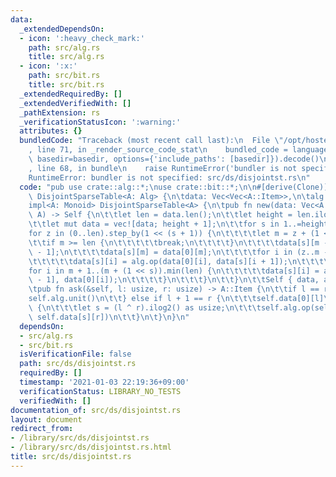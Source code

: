 ```yaml
---
data:
  _extendedDependsOn:
  - icon: ':heavy_check_mark:'
    path: src/alg.rs
    title: src/alg.rs
  - icon: ':x:'
    path: src/bit.rs
    title: src/bit.rs
  _extendedRequiredBy: []
  _extendedVerifiedWith: []
  _pathExtension: rs
  _verificationStatusIcon: ':warning:'
  attributes: {}
  bundledCode: "Traceback (most recent call last):\n  File \"/opt/hostedtoolcache/Python/3.9.1/x64/lib/python3.9/site-packages/onlinejudge_verify/documentation/build.py\"\
    , line 71, in _render_source_code_stat\n    bundled_code = language.bundle(stat.path,\
    \ basedir=basedir, options={'include_paths': [basedir]}).decode()\n  File \"/opt/hostedtoolcache/Python/3.9.1/x64/lib/python3.9/site-packages/onlinejudge_verify/languages/user_defined.py\"\
    , line 68, in bundle\n    raise RuntimeError('bundler is not specified: {}'.format(path.as_posix()))\n\
    RuntimeError: bundler is not specified: src/ds/disjointst.rs\n"
  code: "pub use crate::alg::*;\nuse crate::bit::*;\n\n#[derive(Clone)]\npub struct\
    \ DisjointSparseTable<A: Alg> {\n\tdata: Vec<Vec<A::Item>>,\n\talg: A,\n}\n\n\
    impl<A: Monoid> DisjointSparseTable<A> {\n\tpub fn new(data: Vec<A::Item>, alg:\
    \ A) -> Self {\n\t\tlet len = data.len();\n\t\tlet height = len.ilog2() as usize;\n\
    \t\tlet mut data = vec![data; height + 1];\n\t\tfor s in 1..=height {\n\t\t\t\
    for z in (0..len).step_by(1 << (s + 1)) {\n\t\t\t\tlet m = z + (1 << s);\n\t\t\
    \t\tif m >= len {\n\t\t\t\t\tbreak;\n\t\t\t\t}\n\t\t\t\tdata[s][m - 1] = data[0][m\
    \ - 1];\n\t\t\t\tdata[s][m] = data[0][m];\n\t\t\t\tfor i in (z..m - 1).rev() {\n\
    \t\t\t\t\tdata[s][i] = alg.op(data[0][i], data[s][i + 1]);\n\t\t\t\t}\n\t\t\t\t\
    for i in m + 1..(m + (1 << s)).min(len) {\n\t\t\t\t\tdata[s][i] = alg.op(data[s][i\
    \ - 1], data[0][i]);\n\t\t\t\t}\n\t\t\t}\n\t\t}\n\t\tSelf { data, alg }\n\t}\n\
    \tpub fn ask(&self, l: usize, r: usize) -> A::Item {\n\t\tif l == r {\n\t\t\t\
    self.alg.unit()\n\t\t} else if l + 1 == r {\n\t\t\tself.data[0][l]\n\t\t} else\
    \ {\n\t\t\tlet s = (l ^ r).ilog2() as usize;\n\t\t\tself.alg.op(self.data[s][l],\
    \ self.data[s][r])\n\t\t}\n\t}\n}\n"
  dependsOn:
  - src/alg.rs
  - src/bit.rs
  isVerificationFile: false
  path: src/ds/disjointst.rs
  requiredBy: []
  timestamp: '2021-01-03 22:19:36+09:00'
  verificationStatus: LIBRARY_NO_TESTS
  verifiedWith: []
documentation_of: src/ds/disjointst.rs
layout: document
redirect_from:
- /library/src/ds/disjointst.rs
- /library/src/ds/disjointst.rs.html
title: src/ds/disjointst.rs
---
```

